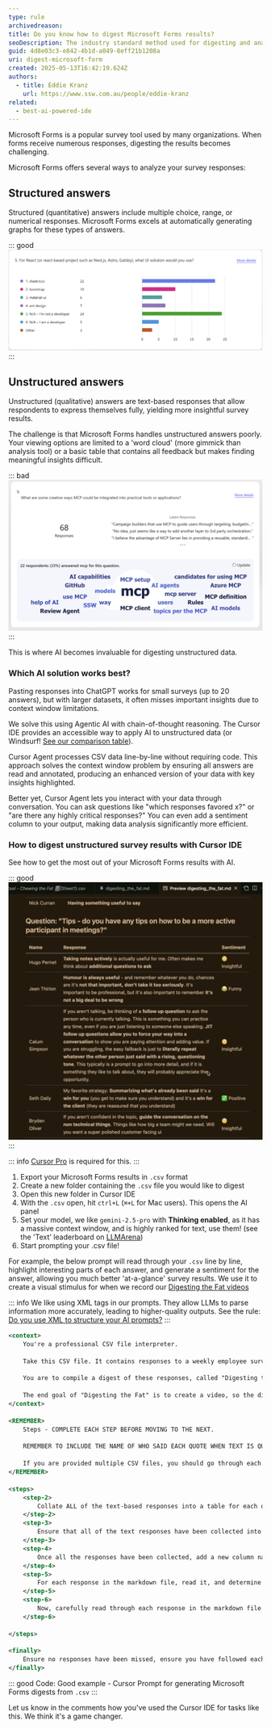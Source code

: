 ```yaml
---
type: rule
archivedreason:
title: Do you know how to digest Microsoft Forms results?
seoDescription: The industry standard method used for digesting and analyzing form results, Microsoft Forms, Google Forms, SurveyMonkey
guid: 4d8e03c3-e842-4b1d-a049-8eff21b1208a
uri: digest-microsoft-form
created: 2025-05-13T16:42:19.624Z
authors:
  - title: Eddie Kranz
    url: https://www.ssw.com.au/people/eddie-kranz
related:
  - best-ai-powered-ide 
---
```


Microsoft Forms is a popular survey tool used by many organizations. When forms receive numerous responses, digesting the results becomes challenging.
            
<!--endintro-->

Microsoft Forms offers several ways to analyze your survey responses:

## Structured answers

Structured (quantitative) answers include multiple choice, range, or numerical responses. Microsoft Forms excels at automatically generating graphs for these types of answers.

::: good
![Figure: Good example - Microsoft Forms is great at displaying structured results like this](good-structured.png)
:::

## Unstructured answers

Unstructured (qualitative) answers are text-based responses that allow respondents to express themselves fully, yielding more insightful survey results.

The challenge is that Microsoft Forms handles unstructured answers poorly. Your viewing options are limited to a 'word cloud' (more gimmick than analysis tool) or a basic table that contains all feedback but makes finding meaningful insights difficult.

::: bad
![Figure: Bad example - This tells us nothing about people's answers!](bad-unstructured.png)
:::

This is where AI becomes invaluable for digesting unstructured data.

### Which AI solution works best?
Pasting responses into ChatGPT works for small surveys (up to 20 answers), but with larger datasets, it often misses important insights due to context window limitations.


We solve this using Agentic AI with chain-of-thought reasoning. The Cursor IDE provides an accessible way to apply AI to unstructured data (or Windsurf! [See our comparison table](/best-ai-powered-ide)).


Cursor Agent processes CSV data line-by-line without requiring code. This approach solves the context window problem by ensuring all answers are read and annotated, producing an enhanced version of your data with key insights highlighted.


Better yet, Cursor Agent lets you interact with your data through conversation. You can ask questions like "which responses favored x?" or "are there any highly critical responses?" You can even add a sentiment column to your output, making data analysis significantly more efficient.

### How to digest unstructured survey results with Cursor IDE 

See how to get the most out of your Microsoft Forms results with AI.

::: good
![Figure: Good example - The output of our AI survey results digest, much cleaner with a helpful 'sentiment' column!](good-unstructured.png)
:::

::: info
[Cursor Pro](https://www.cursor.com/pricing) is required for this.
:::

1. Export your Microsoft Forms results in `.csv` format
2. Create a new folder containing the `.csv` file you would like to digest
3. Open this new folder in Cursor IDE
4. With the `.csv` open, hit `ctrl+L` (`⌘+L` for Mac users). This opens the AI panel
5. Set your model, we like `gemini-2.5-pro` with **Thinking enabled**, as it has a massive context window, and is highly ranked for text, use them! (see the 'Text' leaderboard on [LLMArena](https://lmarena.ai/leaderboard))
5. Start prompting your .csv file! 

For example, the below prompt will read through your `.csv` line by line, highlight interesting parts of each answer, and generate a sentiment for the answer, allowing you much better 'at-a-glance' survey results. We use it to create a visual stimulus for when we record our [Digesting the Fat videos](https://www.youtube.com/watch?v=4DKH5IDp7Wk)

::: info
We like using XML tags in our prompts. They allow LLMs to parse information more accurately, leading to higher-quality outputs. See the rule: [Do you use XML to structure your AI prompts?](/ai-prompt-xml)
:::

```xml
<context>
    You're a professional CSV file interpreter. 

    Take this CSV file. It contains responses to a weekly employee survey called "Chewing the Fat".  

    You are to compile a digest of these responses, called "Digesting the Fat". 

    The end goal of "Digesting the Fat" is to create a video, so the digest should be in a format that presenters can read from quickly. 
</context>

<REMEMBER>
    Steps - COMPLETE EACH STEP BEFORE MOVING TO THE NEXT. 

    REMEMBER TO INCLUDE THE NAME OF WHO SAID EACH QUOTE WHEN TEXT IS QUOTED. Names can be found in the same row of where the quote is taken from in the CSV. 

    If you are provided multiple CSV files, you should go through each of these steps for each CSV file, and add a subheading to the markdown document for each CSV file. 
</REMEMBER>

<steps>
    <step-2>
        Collate ALL of the text-based responses into a table for each question that has a text response. All responses should be in this markdown file. 
    </step-2>
    <step-3>
        Ensure that all of the text responses have been collected into a newly created markdown file. 
    </step-3>
    <step-4>
        Once all the responses have been collected, add a new column named "Sentiment" to each of the tables in the markdown file.  
    </step-4>
    <step-5>
        For each response in the markdown file, read it, and determine the sentiment as either (✅ Positive, ❌ Negative, 🧐 Insightful, ⚠️ Critical, 😂 Funny)  
    </step-5>
    <step-6>
        Now, carefully read through each response in the markdown file. We are making a video with the results from this, and want to read any interesting parts of responses -- highlight in BOLD any interesting key words and phrases. Prioritise statements that seem original, critical, funny. Ignore generic phrases. 
    </step-6>

</steps>

<finally>
    Ensure no responses have been missed, ensure you have followed each step before moving on to the next step.
</finally>
```
::: good
Code: Good example - Cursor Prompt for generating Microsoft Forms digests from `.csv`
:::

Let us know in the comments how you've used the Cursor IDE for tasks like this. We think it's a game changer.
